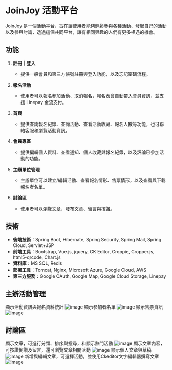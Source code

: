 # JoinJoy 活動平台


JoinJoy 是一個活動平台，旨在讓使用者能夠輕鬆參與各種活動、發起自己的活動以及參與討論，透過這個共同平台，讓有相同興趣的人們有更多相遇的機會。



## 功能

1. **註冊｜登入**
   - 提供一般會員和第三方帳號註冊與登入功能，以及忘記密碼流程。

2. **報名活動**
   - 使用者可以報名參加活動、取消報名，報名表會自動帶入會員資訊，並支援 Linepay 金流支付。

3. **首頁**
   - 提供查詢報名紀錄、查詢活動、查看活動收藏、報名人數等功能，也可聯絡客服和瀏覽活動資訊。

4. **會員專區**
   - 提供編輯個人資料、查看通知、個人收藏與報名紀錄，以及評論已參加活動的功能。

5. **主辦單位管理**
   - 主辦單位可以建立/編輯活動、查看報名情形、售票情形，以及查看與下載報名者名單。

6. **討論區**
   - 使用者可以瀏覽文章、發布文章、留言與按讚。



## 技術

- **後端技術**：Spring Boot, Hibernate, Spring Security, Spring Mail, Spring Cloud, Servlet+JSP
- **前端工具**：Bootstrap, Vue.js, jquery, CK Editor, Croppie, Cropper.js, html5-qrcode, Chart.js
- **資料庫**：MS SQL, Redis
- **部署工具**：Tomcat, Nginx, Microsoft Azure, Google Cloud, AWS
- **第三方服務**：Google OAuth, Google Map, Google Cloud Storage, Linepay



## 主辦活動管理
顯示活動資訊與報名資料統計
![image](https://github.com/Xfang1020/Joinjoy_Fang/blob/main/img/01.png)
顯示參加者名單
![image](https://github.com/Xfang1020/Joinjoy_Fang/blob/main/img/02.png)
顯示售票資訊
![image](https://github.com/Xfang1020/Joinjoy_Fang/blob/main/img/03.png)
## 討論區
顯示文章，可進行分類、排序與搜尋，和顯示熱門活動
![image](https://github.com/Xfang1020/Joinjoy_Fang/blob/main/img/04.png)
顯示文章內容，可按讚倒讚及留言，還可瀏覽文章相關活動
![image](https://github.com/Xfang1020/Joinjoy_Fang/blob/main/img/05.png)
顯示個人文章與草稿
![image](https://github.com/Xfang1020/Joinjoy_Fang/blob/main/img/06.png)
新增與編輯文章，可選擇活動，並使用Ckeditor文字編輯器撰寫文章
![image](https://github.com/Xfang1020/Joinjoy_Fang/blob/main/img/07.png)
